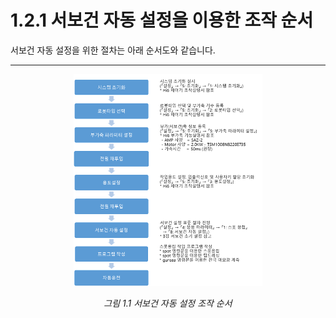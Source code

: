 ﻿# 1.2.1 서보건 자동 설정을 이용한 조작 순서

서보건 자동 설정을 위한 절차는 아래 순서도와 같습니다.

---

<p align="center">
 <img src="../../_assets/image_78.png" width="60%"></img>
 <em><p align="center">그림 1.1 서보건 자동 설정 조작 순서</p></em>
</p>